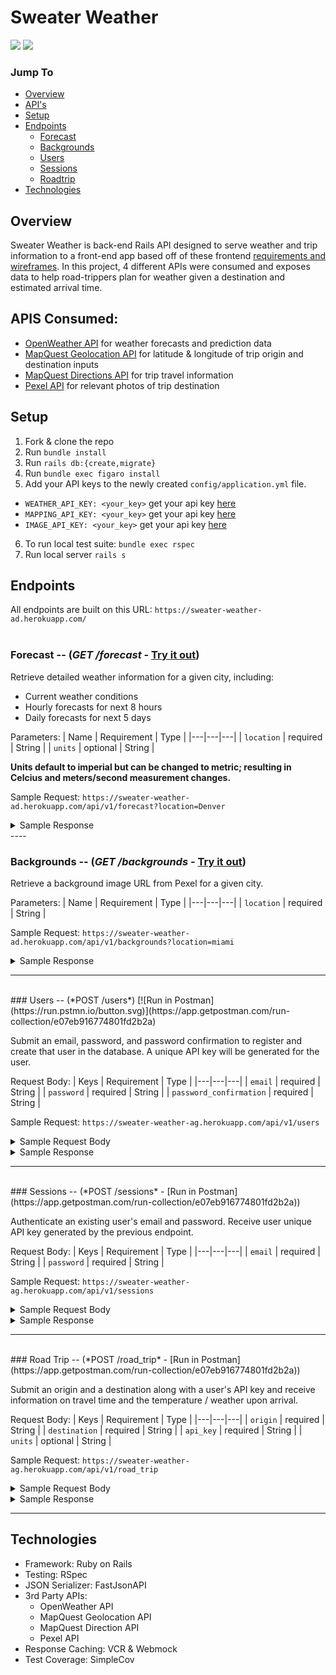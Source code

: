 # Sweater Weather

![](https://img.shields.io/badge/Ruby-2.5.3-informational?style=flat&logo=<LOGO_NAME>&logoColor=white&color=2bbc8a)
![](https://img.shields.io/badge/Rails-5.2.4.3-informational?style=flat&logo=<LOGO_NAME>&logoColor=white&color=2bbc8a)

### Jump To
- [Overview](#overview)
- [API's](#apis-consumed)
- [Setup](#setup)
- [Endpoints](#endpoints)
  - [Forecast](#forecast)
  - [Backgrounds](#backgrounds)
  - [Users](#users)
  - [Sessions](#sessions)
  - [Roadtrip](#roadtrip)
- [Technologies](#technologies)

## Overview

Sweater Weather is back-end Rails API designed to serve weather and trip information to a front-end app based off of these frontend [requirements and wireframes](https://backend.turing.io/module3/projects/sweater_weather/requirements). In this project, 4 different APIs were consumed and exposes data to help road-trippers plan for weather given a destination and estimated arrival time.

## APIS Consumed:
- [OpenWeather API](https://openweathermap.org/api/one-call-api) for weather forecasts and prediction data
- [MapQuest Geolocation API](https://developer.mapquest.com/documentation/geocoding-api/) for latitude & longitude of trip origin and destination inputs
- [MapQuest Directions API](https://developer.mapquest.com/documentation/directions-api/API ) for trip travel information
- [Pexel API](https://www.pexels.com/api/documentation/?#guidelines) for relevant photos of trip destination

## Setup
1. Fork & clone the repo
2. Run `bundle install`
3. Run `rails db:{create,migrate}`
4. Run `bundle exec figaro install`
5. Add your API keys to the newly created `config/application.yml` file.
  - `WEATHER_API_KEY: <your_key>` get your api key [here](https://openweathermap.org/api)
  - `MAPPING_API_KEY: <your_key>` get your api key [here](https://developer.mapquest.com/)
  - `IMAGE_API_KEY: <your_key>` get your api key [here](https://www.pexels.com/api/)
6. To run local test suite: `bundle exec rspec`
7. Run local server `rails s`

## Endpoints

All endpoints are built on this URL: ```https://sweater-weather-ad.herokuapp.com/```
<br><br>
### Forecast -- (*GET /forecast* - [Try it out](https://sweater-weather-ad.herokuapp.com/api/v1/forecast?location=denver)) <a name="forecast"></a>

Retrieve detailed weather information for a given city, including:
- Current weather conditions
- Hourly forecasts for next 8 hours
- Daily forecasts for next 5 days

Parameters:
| Name  |  Requirement | Type  |
|---|---|---|
| `location`  | required  | String  |
| `units`  | optional  | String  |

**Units default to imperial but can be changed to metric; resulting in Celcius and meters/second measurement changes.**

Sample Request: ```https://sweater-weather-ad.herokuapp.com/api/v1/forecast?location=Denver```
<details>
<summary>Sample Response</summary>

```json
{
    "data": {
        "id": null,
        "type": "forecast",
        "attributes": {
            "location": {
                "coordinates": {
                    "lat": 39.738453,
                    "lng": -104.984853
                },
                "city": "Denver",
                "state": "CO",
                "country": "US"
            },
            "current": {
                "time": "2021-02-12T17:47:44.000+00:00",
                "sunrise": "2021-02-12T13:55:53.000+00:00",
                "sunset": "2021-02-13T00:32:39.000+00:00",
                "temp": 1.38,
                "feels_like": -8.55,
                "humidity": 85,
                "uvi": 2.86,
                "visibility": 10000,
                "conditions": "light snow",
                "icon": "http://openweathermap.org/img/wn/13d.png"
            },
            "hourly": [
                {
                    "time": "17:00:00",
                    "temp": 1.38,
                    "wind_speed": "6.31 mph",
                    "wind_direction": "from N",
                    "conditions": "overcast clouds",
                    "icon": "http://openweathermap.org/img/wn/04d.png"
                },
                {
                    "time": "18:00:00",
                    "temp": 9.32,
                    "wind_speed": "6.64 mph",
                    "wind_direction": "from N",
                    "conditions": "overcast clouds",
                    "icon": "http://openweathermap.org/img/wn/04d.png"
                },
                {
                    "time": "19:00:00",
                    "temp": 15.58,
                    "wind_speed": "7 mph",
                    "wind_direction": "from N",
                    "conditions": "broken clouds",
                    "icon": "http://openweathermap.org/img/wn/04d.png"
                },
                {
                    "time": "20:00:00",
                    "temp": 20.12,
                    "wind_speed": "6.93 mph",
                    "wind_direction": "from N",
                    "conditions": "broken clouds",
                    "icon": "http://openweathermap.org/img/wn/04d.png"
                },
                {
                    "time": "21:00:00",
                    "temp": 22.32,
                    "wind_speed": "7 mph",
                    "wind_direction": "from N",
                    "conditions": "broken clouds",
                    "icon": "http://openweathermap.org/img/wn/04d.png"
                },
                {
                    "time": "22:00:00",
                    "temp": 22.57,
                    "wind_speed": "8.19 mph",
                    "wind_direction": "from N",
                    "conditions": "broken clouds",
                    "icon": "http://openweathermap.org/img/wn/04d.png"
                },
                {
                    "time": "23:00:00",
                    "temp": 22.28,
                    "wind_speed": "8.14 mph",
                    "wind_direction": "from N",
                    "conditions": "broken clouds",
                    "icon": "http://openweathermap.org/img/wn/04d.png"
                },
                {
                    "time": "00:00:00",
                    "temp": 21.16,
                    "wind_speed": "8.84 mph",
                    "wind_direction": "from N",
                    "conditions": "broken clouds",
                    "icon": "http://openweathermap.org/img/wn/04d.png"
                }
            ],
            "daily": [
                {
                    "date": "02/12/21",
                    "sunrise": "13:55:53",
                    "sunset": "00:32:39",
                    "temp_high": 22.57,
                    "temp_low": 1.38,
                    "conditions": "broken clouds",
                    "icon": "http://openweathermap.org/img/wn/04d.png"
                },
                {
                    "date": "02/13/21",
                    "sunrise": "13:54:40",
                    "sunset": "00:33:50",
                    "temp_high": 18.27,
                    "temp_low": 7.54,
                    "conditions": "light snow",
                    "icon": "http://openweathermap.org/img/wn/13d.png"
                },
                {
                    "date": "02/14/21",
                    "sunrise": "13:53:26",
                    "sunset": "00:35:00",
                    "temp_high": 7.83,
                    "temp_low": 0.75,
                    "conditions": "light snow",
                    "icon": "http://openweathermap.org/img/wn/13d.png"
                },
                {
                    "date": "02/15/21",
                    "sunrise": "13:52:11",
                    "sunset": "00:36:11",
                    "temp_high": 20.79,
                    "temp_low": -2.29,
                    "conditions": "broken clouds",
                    "icon": "http://openweathermap.org/img/wn/04d.png"
                },
                {
                    "date": "02/16/21",
                    "sunrise": "13:50:55",
                    "sunset": "00:37:21",
                    "temp_high": 39.42,
                    "temp_low": 15.03,
                    "conditions": "clear sky",
                    "icon": "http://openweathermap.org/img/wn/01d.png"
                }
            ]
        }
    }
}
```
</details>
----

<br>

### Backgrounds -- (*GET /backgrounds* - [Try it out](https://sweater-weather-ad.herokuapp.com/api/v1/backgrounds?location=miami)) <a name="backgrounds"></a>

Retrieve a background image URL from Pexel for a given city.

Parameters:
| Name  |  Requirement | Type  |
|---|---|---|
| `location`  | required  | String  |

Sample Request: `https://sweater-weather-ad.herokuapp.com/api/v1/backgrounds?location=miami`
<details>
<summary>Sample Response</summary>

```json
{
  "data": {
      "id": null,
      "type": "image",
      "attributes": {
          "image": {
              "location": "miami",
              "image_url": "https://www.pexels.com/photo/high-rise-buildings-during-nighttime-421655/",
              "credit": {
                  "source": "pexels.com",
                  "photographer": "Elvis Vasquez",
                  "photographer_url": "https://www.pexels.com/@elvis-vasquez-136708"
              }
          }
      }
  }
}
```
</details>

----

<br>
### Users -- (*POST /users*) [![Run in Postman](https://run.pstmn.io/button.svg)](https://app.getpostman.com/run-collection/e07eb916774801fd2b2a) <a name="users"></a>

Submit an email, password, and password confirmation to register and create that user in the database. A unique API key will be generated for the user.

Request Body:
| Keys  |  Requirement | Type  |
|---|---|---|
| `email`  | required  | String  |
| `password`  | required  | String  |
| `password_confirmation`  | required  | String  |

Sample Request: `https://sweater-weather-ag.herokuapp.com/api/v1/users`
<details>
<summary>Sample Request Body</summary>

```json
{
  "email": "me@user.com",
  "password": "54321",
  "password_confirmation": "54321"
}
```
</details>

<details>
<summary>Sample Response</summary>

```json
{
  "data": {
    "id": "1",
    "type": "user",
    "attributes": {
      "email": "me@user.com",
      "api_key": "5a341ecd-2eac-461e-924a-f9257a609345"
    }
  }
}
```
</details>

----

<br>
### Sessions -- (*POST /sessions* - [Run in Postman](https://app.getpostman.com/run-collection/e07eb916774801fd2b2a)) <a name="sessions"></a>

Authenticate an existing user's email and password. Receive user unique API key generated by the previous endpoint.

Request Body:
| Keys  |  Requirement | Type  |
|---|---|---|
| `email`  | required  | String  |
| `password`  | required  | String  |

Sample Request: `https://sweater-weather-ag.herokuapp.com/api/v1/sessions`
<details>
<summary>Sample Request Body</summary>

```json
{
  "email": "me@user.com",
  "password": "54321"
}
```
</details>

<details>
<summary>Sample Response</summary>

```json
{
    "data": {
        "id": "1",
        "type": "user",
        "attributes": {
            "email": "me@user.com",
            "api_key": "5a341ecd-2eac-461e-924a-f9257a609345"
        }
    }
}
```
</details>

----

<br>
### Road Trip -- (*POST /road_trip* - [Run in Postman](https://app.getpostman.com/run-collection/e07eb916774801fd2b2a)) <a name="roadtrip"></a>

Submit an origin and a destination along with a user's API key and receive information on travel time and the temperature / weather upon arrival.

Request Body:
| Keys  |  Requirement | Type  |
|---|---|---|
| `origin`  | required  | String  |
| `destination`  | required  | String  |
| `api_key`  | required  | String  |
| `units`  | optional | String  |


Sample Request: `https://sweater-weather-ag.herokuapp.com/api/v1/road_trip`
<details>
<summary>Sample Request Body</summary>

```json
{
  "origin": "Miami,FL",
  "destination": "Denver,CO",
  "api_key": "5a341ecd-2eac-461e-924a-f9257a609345"
}
```
</details>

<details>
<summary>Sample Response</summary>

```json
{
    "data": {
        "id": null,
        "type": "road_trip",
        "attributes": {
            "origin": "Miami,FL",
            "destination": "Denver,CO",
            "travel_time": "30:12:30",
            "weather_at_eta": {
                "temperature": 17.02,
                "conditions": "overcast clouds"
            }
        }
    }
}
```
</details>

----

## Technologies

- Framework: Ruby on Rails
- Testing: RSpec
- JSON Serializer: FastJsonAPI
- 3rd Party APIs:
  - OpenWeather API
  - MapQuest Geolocation API
  - MapQuest Direction API
  - Pexel API
- Response Caching: VCR & Webmock
- Test Coverage: SimpleCov
